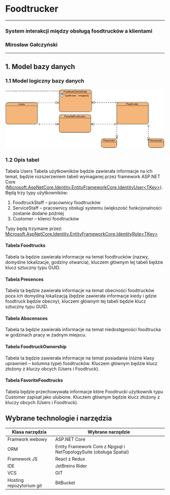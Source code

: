 # Foodtrucker
---
### System interakcji między obsługą foodtrucków a klientami
### Mirosław Gałczyński
---

## 1. Model bazy danych

### 1.1 Model logiczny bazy danych

![Diagram](Diagrams/Model_bazy_danych.jpg?raw=true "Model bazy danych")

### 1.2 Opis tabel

Tabela Users
Tabela użytkowników będzie zawierała informacje na ich temat, będzie rozszerzeniem tabeli wymaganej przez framework ASP.NET Core ([Microsoft.AspNetCore.Identity.EntityFrameworkCore.IdentityUser<TKey\>](https://docs.microsoft.com/en-us/dotnet/api/microsoft.aspnetcore.identity.entityframeworkcore.identityuser-1)).
Będą trzy typy użytkowników:

1. FoodtruckStaff – pracownicy foodtrucków
2. ServiceStaff – pracownicy obsługi systemu (większość funkcjonalności zostanie dodane później
3. Customer – klienci foodtrucków

Typy będą trzymane przez: [Microsoft.AspNetCore.Identity.EntityFrameworkCore.IdentityRole<TKey\>](https://docs.microsoft.com/en-us/dotnet/api/microsoft.aspnetcore.identity.entityframeworkcore.identityrole-1)

#### Tabela Foodtrucks
Tabela ta będzie zawierała informacje na temat foodtrucków (nazwy, domyślne lokalizacje, godziny otwarcia), kluczem głównym tej tabeli będzie klucz sztuczny typu GUID.

#### Tabela Presences
Tabela ta będzie zawierała informacje na temat obecności foodtrucków poza ich domyślną lokalizacją (będzie zawierała informacje kiedy i gdzie foodtruck będzie obecny), kluczem głównym tej tabeli będzie klucz sztuczny typu GUID.

#### Tabela Abscensces
Tabela ta będzie zawierała informacje na temat niedostępności foodtrucka w godzinach pracy w żadnym miejscu.
 
#### Tabela FoodtruckOwnership
Tabela ta będzie zawierała informacje na temat posiadania (różne klasy uprawnień – kolumna type) foodtrucków. Kluczem głównym będzie klucz złożony z kluczy obcych (Users i Foodtruck).

#### Tabela FavoriteFoodtrucks
Tabela będzie przechowywała informacje które Foodtrucki użytkownik typu Customer zapisał jako ulubione. Kluczem głównym będzie klucz złożony z kluczy obcych (Users i Foodtruck).

## Wybrane technologie i narzędzia
Klasa narzędzia| Wybrane narzędzie
---|---
Framwork webowy | ASP.NET Core
ORM | Entity Framework Core z Npgsql i NetTopologySuite (obsługa Spatial)
Framework JS | React z Redux
IDE | JetBreins Rider
VCS | GIT
Hosting repozytorium git | BitBucket